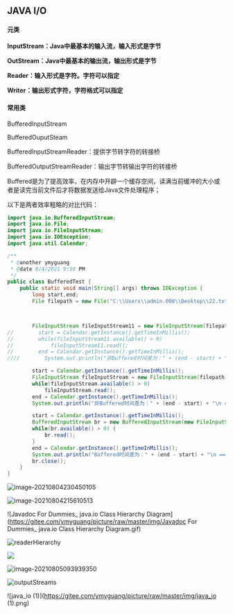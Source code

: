 # 


## JAVA I/O

#### 元类

**InputStream：Java中最基本的输入流，输入形式是字节**

**OutStream：Java中最基本的输出流，输出形式是字节**

**Reader：输入形式是字符。字符可以指定**

**Writer：输出形式字符，字符格式可以指定**



#### 常用类

BufferedInputStream

BufferedOuputSteam

BufferedInputStreamReader：提供字节转字符的转接桥

BufferedOutputStreamReader：输出字节转输出字符的转接桥

Buffered是为了提高效率，在内存中开辟一个缓存空间，读满当前缓冲的大小或者是读完当前文件后才将数据发送给Java文件处理程序；

以下是两者效率粗略的对比代码：

```java
import java.io.BufferedInputStream;
import java.io.File;
import java.io.FileInputStream;
import java.io.IOException;
import java.util.Calendar;

/**
 * @another ymyguang
 * @date 8/4/2021 9:59 PM
 */
public class BufferedTest {
    public static void main(String[] args) throws IOException {
        long start,end;
        File filepath = new File("C:\\Users\\admin.000\\Desktop\\22.txt");



        FileInputStream fileInputStream11 = new FileInputStream(filepath);
//        start = Calendar.getInstance().getTimeInMillis();
//        while(fileInputStream11.available() > 0)
//            fileInputStream11.read();
//        end = Calendar.getInstance().getTimeInMillis();
////        System.out.println("非Buffered时间差为：" + (end - start) + "\n ==========================================");

        start = Calendar.getInstance().getTimeInMillis();
        FileInputStream fileInputStream = new FileInputStream(filepath);
        while(fileInputStream.available() > 0)
            fileInputStream.read();
        end = Calendar.getInstance().getTimeInMillis();
        System.out.println("非Buffered时间差为：" + (end - start) + "\n ==========================================");

        start = Calendar.getInstance().getTimeInMillis();
        BufferedInputStream br = new BufferedInputStream(new FileInputStream(filepath));
        while(br.available() > 0) {
            br.read();
        }
        end = Calendar.getInstance().getTimeInMillis();
        System.out.println("Buffered时间差为：" + (end - start) + "\n ==========================================");
        br.close();
    }
}
```

![image-20210804230450105](https://gitee.com/ymyguang/picture/raw/master/img/image-20210804230450105.png)









![image-20210804215610513](https://gitee.com/ymyguang/picture/raw/master/img/image-20210804215612474.png)

![Javadoc For Dummies_ java.io Class Hierarchy Diagram](https://gitee.com/ymyguang/picture/raw/master/img/Javadoc For Dummies_ java.io Class Hierarchy Diagram.gif)



![readerHierarchy](https://gitee.com/ymyguang/picture/raw/master/img/readerHierarchy.gif)



![](https://gitee.com/ymyguang/picture/raw/master/img/writerHierarchy.gif)



![image-20210805093939350](https://gitee.com/ymyguang/picture/raw/master/img/image-20210805093939350.png)

![outputStreams](https://gitee.com/ymyguang/picture/raw/master/img/outputStreams.gif)















![java_io (1)](https://gitee.com/ymyguang/picture/raw/master/img/java_io (1).png)

